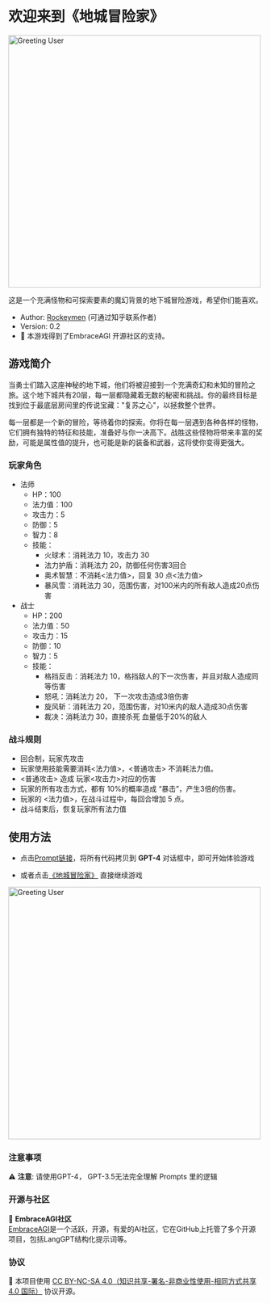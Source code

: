 # 欢迎来到《地城冒险家》

<img src="./imgs/g1.png" alt="Greeting User" width="500">

这是一个充满怪物和可探索要素的魔幻背景的地下城冒险游戏，希望你们能喜欢。

*   Author: [Rockeymen](https://www.zhihu.com/people/rockeymen) (可通过知乎联系作者)
*   Version: 0.2
*   🔗 本游戏得到了EmbraceAGI 开源社区的支持。

## 游戏简介

当勇士们踏入这座神秘的地下城，他们将被迎接到一个充满奇幻和未知的冒险之旅。这个地下城共有20层，每一层都隐藏着无数的秘密和挑战。你的最终目标是找到位于最底层房间里的传说宝藏："复苏之心"，以拯救整个世界。

每一层都是一个新的冒险，等待着你的探索。你将在每一层遇到各种各样的怪物，它们拥有独特的特征和技能，准备好与你一决高下。战胜这些怪物将带来丰富的奖励，可能是属性值的提升，也可能是新的装备和武器，这将使你变得更强大。

### 玩家角色

*   法师
    *   HP：100
    *   法力值：100
    *   攻击力：5
    *   防御：5
    *   智力：8
    *   技能：
        *   火球术：消耗法力 10，攻击力 30
        *   法力护盾：消耗法力 20，防御任何伤害3回合
        *   奥术智慧：不消耗<法力值>，回复 30 点<法力值>
        *   暴风雪：消耗法力 30，范围伤害，对100米内的所有敌人造成20点伤害
*   战士
    *   HP：200
    *   法力值：50
    *   攻击力：15
    *   防御：10
    *   智力：5
    *   技能：
        *   格挡反击：消耗法力 10，格挡敌人的下一次伤害，并且对敌人造成同等伤害
        *   怒吼：消耗法力 20， 下一次攻击造成3倍伤害
        *   旋风斩：消耗法力 20，范围伤害，对10米内的敌人造成30点伤害
        *   裁决：消耗法力 30，直接杀死 血量低于20%的敌人

### 战斗规则

*   回合制，玩家先攻击
*   玩家使用技能需要消耗<法力值>，<普通攻击> 不消耗法力值。
*   <普通攻击> 造成 玩家<攻击力>对应的伤害
*   玩家的所有攻击方式，都有 10%的概率造成 “暴击”，产生3倍的伤害。
*   玩家的 <法力值>，在战斗过程中，每回合增加 5 点。
*   战斗结束后，恢复玩家所有法力值

## 使用方法

*   点击[Prompt链接](https://github.com/EmbraceAGI/AIGoodGames/edit/main/Dungeon-Adventurer/跑团游戏DM.txt)，将所有代码拷贝到 **GPT-4** 对话框中，即可开始体验游戏

*   或者点击[《地城冒险家》](https://chat.openai.com/share/5c7a28da-dc52-4e0c-b17d-33d504256b01) 直接继续游戏


<img src="./imgs/g2.png" alt="Greeting User" width="500">


### 注意事项

⚠️ **注意**: 请使用GPT-4， GPT-3.5无法完全理解 Prompts 里的逻辑


### 开源与社区

🌟 **EmbraceAGI社区**\
[EmbraceAGI](https://github.com/EmbraceAGI)是一个活跃，开源，有爱的AI社区，它在GitHub上托管了多个开源项目，包括LangGPT结构化提示词等。

### 协议

🔗 本项目使用 [CC BY-NC-SA 4.0（知识共享-署名-非商业性使用-相同方式共享 4.0 国际）](https://creativecommons.org/licenses/by-nc-sa/4.0/deed.zh) 协议开源。



